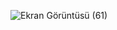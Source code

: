 ![Ekran Görüntüsü (61)](https://user-images.githubusercontent.com/98089962/206674741-046d68a1-d3ad-44bb-b3d9-adc41bcc7407.png)
